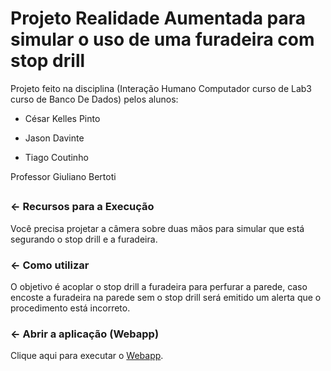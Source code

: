 # Projeto Realidade Aumentada para simular o uso de uma furadeira com stop drill 

Projeto feito na disciplina (Interação Humano Computador curso de Lab3 curso de Banco De Dados) pelos alunos:

 - César Kelles Pinto

 - Jason Davinte

 - Tiago Coutinho

Professor Giuliano Bertoti


## 

### ← Recursos para a Execução

Você precisa projetar a câmera sobre duas mãos para simular que está segurando 
o stop drill e a furadeira.

### ← Como utilizar 

O objetivo é acoplar o stop drill a furadeira para perfurar a parede,
caso encoste a furadeira na parede sem o stop drill será emitido um alerta
que o procedimento está incorreto.

### ← Abrir a aplicação (Webapp)

Clique aqui para executar o [Webapp](https://glitch.com/~coconut-ceres).

